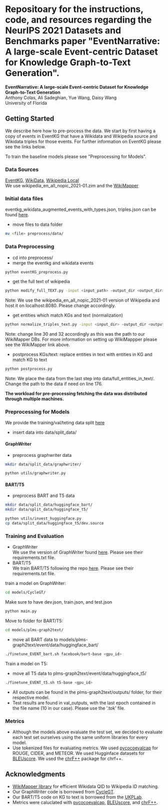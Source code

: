 # Repositoary for the instructions, code, and resources regarding the NeurIPS 2021 Datasets and Benchmarks paper "EventNarrative: A large-scale Event-centric Dataset for Knowledge Graph-to-Text Generation".

**EventNarrative: A large-scale Event-centric Dataset for Knowledge Graph-to-Text Generation** <br>
Anthony Colas, Ali Sadeghian, Yue Wang, Daisy Wang<br>
University of Florida <br>

## Getting Started
We describe here how to pre-process the data. We start by first having a copy of events in EventKG that have a Wikidata and Wikipedia source and Wikidata triples for those events. For further information on EventKG please see the links below.

To train the baseline models please see "Preprocessing for Models".

### Data Sources
[EventKG](http://eventkg.l3s.uni-hannover.de/),
[WikiData](https://www.wikidata.org/wiki/Wikidata:Database_download),
[Wikipedia Local](https://github.com/ipfs/distributed-wikipedia-mirror)<br>
We use wikipedia_en_all_nopic_2021-01.zim and the [WikiMapper](https://github.com/jcklie/wikimapper)

### Initial data files
eventkg_wikidata_augmented_events_with_types.json, triples.json can be found [here](https://drive.google.com/file/d/1jNiZqIsvD0vXY001zkH5SoqTR2kc-1cq/view?usp=sharing).
- move files to data folder
```bash
mv <file> preprocess/data/
```

### Data Preprocessing
- cd into preprocess/
- merge the eventkg and wikidata events 
```bash
python eventKG_preprocess.py
```

- get the full text of wikipedia
```bash
python modify_full_TEXT.py -input <input_path> -output_dir <output_dir>
```
Note: We use the wikipedia_en_all_nopic_2021-01 version of Wikipedia and host it on localhost:8080. Please change accordingly.

- get entities which match KGs and text (normalization)
```bash
python normalize_triples_text.py -input <input_dir> -output_dir <output_file>
```
Note: change line 30 and 32 accordingly as this was the path to our WikiMapper DBs. For more information on setting up WikiMappper please see the WikiMapper link above.

- postprocess KGs/text: replace entities in text with entities in KG and match KG to text
```bash
python postprocess.py
```
Note: We place the data from the last step into data/full_entities_in_text/. Change the path to the data if need on line 176.

**The workload for pre-processing fetching the data was distributed through multiple machines.**

### Preprocessing for Models
We provide the training/val/teting data split [here](www.kaggle.com/dataset/551460c9e6dc73dfdf5bafa1b8a3ac8217c13b3845a602a68f049d1d08237d47)

- insert data into data/split_data/

#### GraphWriter 
- preprocess graphwriter data
```bash
mkdir data/split_data/graphwriter/
```
```bash
python utils/graphwriter.py
```

#### BART/T5
- preprocess BART and T5 data
```bash
mkdir data/split_data/huggingface_bart/
mkdir data/split_data/huggingface_t5/
```
```bash
python utils/invest_huggingface.py
cp data/split_data/huggingface_t5/dev.source
```
### Training and Evaluation
- GraphWriter<br>
We use the version of GraphWriter found [here](https://github.com/QipengGuo/CycleGT). Please see their requirements.txt file.
- BART/T5<br>
We train BART/T5 following the repo [here](https://github.com/UKPLab/plms-graph2text). Please see their requirements.txt file.

train a model on GraphWriter:
```bash
cd models/CycleGT/
```
Make sure to have dev.json, train.json, and test.json
```bash
python main.py
```

Move to folder for BART/T5:
```bash
cd models/plms-graph2text/
```
- move all BART data to models/plms-graph2text/event/data/huggingface_bart/
```bash
./finetune_EVENT_bart.sh facebook/bart-base <gpu_id>
```

Train a model on T5:
-  move all T5 data to plms-graph2text/event/data/huggingface_t5/
```bash
./finetune_EVENT_t5.sh t5-base <gpu_id>
```

- All outputs can be found in the plms-graph2text/outputs/ folder, for their respective model. 
- Test results are found in val_outputs, with the last epoch contained in the file name (10 in our case). Please use the '.tok' file.


### Metrics
- Although the models above evaluate the test set, we decided to evaluate each test set ourselves using the same uniform libraries for every model.
- Use tokenized files for evaluating metrics.
We used [pycocoevalcap](https://github.com/salaniz/pycocoevalcap) for ROUGE, CIDER, and METEOR.
We used Hugginface datasets for [BLEUscore](https://github.com/huggingface/datasets).
We used the [chrF++](https://github.com/m-popovic/chrF) package for chrf++.

## Acknowledgments
- [WikiMapper library]((https://github.com/m-popovic/chrF)) for efficient Wikidata QID to Wikipedia ID matching.<br>
- Our GraphWriter code is borrowed from [CycleGT](https://github.com/QipengGuo/CycleGT).<br>
- Our BART/T5 code on KG to text is borrowed from the [UKPLab](https://github.com/UKPLab/plms-graph2text).<br>
- Metrics were caluclated with [pycocoevalcap](https://github.com/salaniz/pycocoevalcap), [BLEUscore](https://github.com/huggingface/datasets), and [chrF++](https://github.com/m-popovic/chrF).
